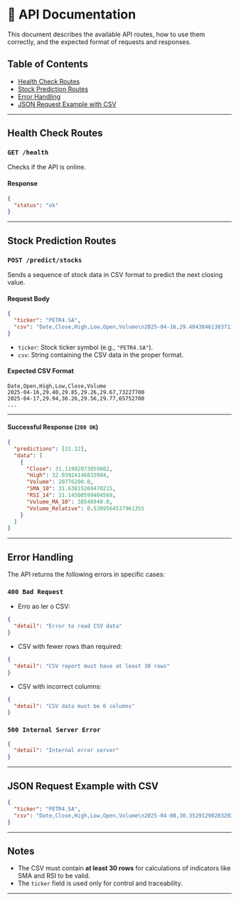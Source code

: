 # 📘 API Documentation

This document describes the available API routes, how to use them correctly, and the expected format of requests and responses.

## Table of Contents

- [Health Check Routes](#health-check-routes)
- [Stock Prediction Routes](#stock-prediction-routes)
- [Error Handling](#error-handling)
- [JSON Request Example with CSV](#json-request-example-with-csv)

---

## Health Check Routes

### `GET /health`

Checks if the API is online.

#### Response

```json
{
  "status": "ok"
}
```

---

## Stock Prediction Routes

### `POST /predict/stocks`

Sends a sequence of stock data in CSV format to predict the next closing value.

#### Request Body

```json
{
  "ticker": "PETR4.SA",
  "csv": "Date,Close,High,Low,Open,Volume\n2025-04-16,29.40438461303711,29.850192373609328,29.262105694486365,29.679458756853204,73227700\n2025-04-17,29.947561264038086,30.267907870524713,29.568968473423748,29.772826414762847,65752700\n2025-04-22,30.015514373779297,30.335860991790444,29.44277317012997,29.899023852887055,41683900\n..."
}
```

- `ticker`: Stock ticker symbol (e.g., `"PETR4.SA"`).
- `csv`: String containing the CSV data in the proper format.

#### Expected CSV Format

```
Date,Open,High,Low,Close,Volume
2025-04-16,29.40,29.85,29.26,29.67,73227700
2025-04-17,29.94,30.26,29.56,29.77,65752700
...
```

---

#### Successful Response (`200 OK`)

```json
{
  "predictions": [31.12],
  "data": [
    {
      "Close": 31.11992073059082,
      "High": 32.03924146833904,
      "Volume": 20776200.0,
      "SMA_10": 31.63815269470215,
      "RSI_14": 31.14500599404569,
      "Volume_MA_10": 38548940.0,
      "Volume_Relative": 0.5389564537961355
    }
  ]
}
```

---

## Error Handling

The API returns the following errors in specific cases:

### `400 Bad Request`

- Erro ao ler o CSV:
```json
{
  "detail": "Error to read CSV data"
}
```

- CSV with fewer rows than required:
```json
{
  "detail": "CSV report must have at least 30 rows"
}
```

- CSV with incorrect columns:
```json
{
  "detail": "CSV data must be 6 columns"
}
```

### `500 Internal Server Error`

```json
{
  "detail": "Internal error server"
}
```

---

## JSON Request Example with CSV

```json
{
  "ticker": "PETR4.SA",
  "csv": "Date,Close,High,Low,Open,Volume\n2025-04-08,30.35291290283203,32.19305694496052,30.23908868340959,31.96541212446482,62128500\n2025-04-09,31.586000442504883,31.85159090077608,29.442327480958316,29.69842881814375,106391600\n2025-04-10,29.62254524230957,31.32041216133634,29.594090544584265,31.30144115673642,71250600\n2025-04-11,30.210634231567383,30.63747098723623,29.195708987578058,29.878648882152984,65329400\n2025-04-14,30.09680938720703,31.187618628263053,29.821737058258027,30.92202818322861,56015200\n2025-04-15,29.40438461303711,30.229605235310785,29.385413608117116,30.09681001004543,58276900\n2025-04-16,29.40438461303711,29.850192373609328,29.262105694486365,29.679458756853204,73227700\n2025-04-17,29.947561264038086,30.267907870524713,29.568968473423748,29.772826414762847,65752700\n2025-04-22,30.015514373779297,30.335860991790444,29.44277317012997,29.899023852887055,41683900\n2025-04-23,29.675752639770508,30.85035815124014,29.607800606757742,30.432936403814253,71566500\n2025-04-24,29.53984832763672,29.93785467615614,29.18067091842079,29.908731583013004,61589200\n2025-04-25,29.627214431762695,29.83107051999426,29.316575524998065,29.452479583819105,35581500\n2025-04-28,29.510725021362305,29.87961012562846,29.365113259806296,29.66604448056258,27362000\n2025-04-29,29.666044235229492,29.90873111966719,29.26803789287598,29.413649653227804,33041100\n2025-04-30,29.11271858215332,29.68545978044638,29.083595489314114,29.52043262413221,52798300\n2025-05-02,29.90873146057129,29.90873146057129,29.093303371441927,29.316576714850545,33146600\n2025-05-05,28.79237174987793,29.724290346606505,28.79237174987793,29.67575185890742,59011700\n2025-05-06,29.268037796020508,29.501016982123236,29.083595246023105,29.229208857447045,52751300\n2025-05-07,29.40394401550293,29.41364986158168,29.02535121404161,29.41364986158168,35050400\n2025-05-08,29.811655044555664,30.12229580203148,29.55926232215958,29.695166380611923,44665000\n2025-05-09,30.00580596923828,30.267908246406055,29.743703692070508,30.19024851815864,25075600\n2025-05-12,30.724159240722656,31.22894655384928,30.724159240722656,30.96684612548595,53493600\n2025-05-13,31.19011878967285,31.30660745496063,30.432935059086475,30.840649090701607,56165300\n2025-05-14,30.976552963256836,31.180409052053722,30.77269687445995,31.063920387470912,28060100\n2025-05-15,30.937725067138672,31.151288860433016,30.665915088038055,30.772697910462227,32468300\n2025-05-16,31.083335876464844,31.219239936075414,30.733866178547434,30.90860102750614,48111800\n2025-05-19,31.044506072998047,31.160994741633885,30.772697945145083,30.908602009071565,30200500\n2025-05-20,31.170703887939453,31.46192740731888,31.015384430729895,31.112457702820386,33485800\n2025-05-21,30.82123374938965,31.442511569478505,30.762989416644807,31.267776719690026,28724100\n2025-05-22,30.41352081298828,30.72415973422627,30.297030291747028,30.71445203649333,42207300\n2025-05-23,30.48147201538086,30.48147201538086,29.96697701042583,30.18054080007188,25732400\n2025-05-26,30.384397506713867,30.607670849897698,30.22907804718408,30.539716966243656,21277100\n2025-05-27,30.607669830322266,30.743573889995215,30.44264267862485,30.597962132980776,34361500\n2025-05-28,30.510595321655273,30.792111144000494,30.510595321655273,30.74357450787152,30516200\n2025-05-29,30.326152801513672,30.578547383052328,30.14171025124427,30.559131987959972,20778800\n2025-05-30,29.996097564697266,30.355274956596304,29.996097564697266,30.238784441194095,45127700\n2025-06-02,30.170833587646484,30.724159391371266,30.102881555828212,30.714451693746653,35111000\n2025-06-03,30.18000030517578,30.299999237060547,29.389999389648438,29.8799991607666,59828700\n2025-06-04,29.350000381469727,30.450000762939453,29.270000457763672,30.239999771118164,41952900\n2025-06-05,29.360000610351562,29.639999389648438,29.209999084472656,29.5,23774000\n2025-06-06,29.670000076293945,29.829999923706055,29.360000610351562,29.450000762939453,28069300"
}
```

---

## Notes

- The CSV must contain **at least 30 rows** for calculations of indicators like SMA and RSI to be valid.
- The `ticker` field is used only for control and traceability.

---
